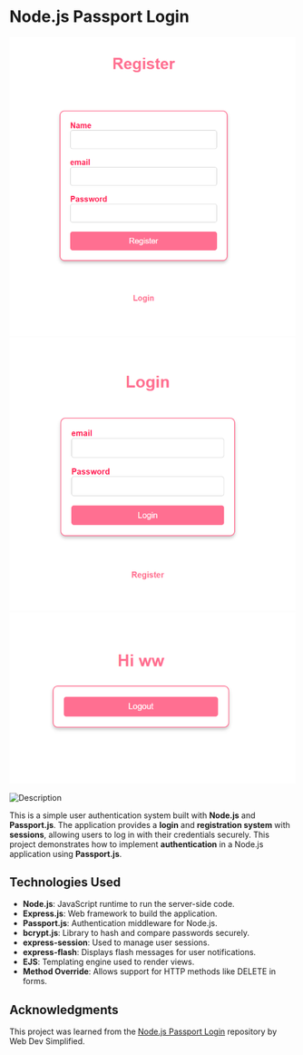 # Node.js Passport Login
![Register Page](./images/register.png)
![Login Page](./images/login.png)
![Home Page](./images/home.png)

<!-- Using HTML to set width and height -->
<img src="image.png" alt="Description" width="300" height="200">

This is a simple user authentication system built with **Node.js** and **Passport.js**. The application provides a **login** and **registration system** with **sessions**, allowing users to log in with their credentials securely. This project demonstrates how to implement **authentication** in a Node.js application using **Passport.js**.

## Technologies Used

- **Node.js**: JavaScript runtime to run the server-side code.
- **Express.js**: Web framework to build the application.
- **Passport.js**: Authentication middleware for Node.js.
- **bcrypt.js**: Library to hash and compare passwords securely.
- **express-session**: Used to manage user sessions.
- **express-flash**: Displays flash messages for user notifications.
- **EJS**: Templating engine used to render views.
- **Method Override**: Allows support for HTTP methods like DELETE in forms.

## Acknowledgments
This project was learned from the [Node.js Passport Login](https://github.com/WebDevSimplified/Nodejs-Passport-Login) repository by Web Dev Simplified.
